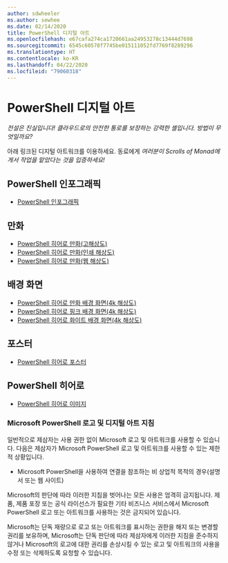 ```yaml
---
author: sdwheeler
ms.author: sewhee
ms.date: 02/14/2020
title: PowerShell 디지털 아트
ms.openlocfilehash: e67cafa274ca1720661aa24953278c13444d7698
ms.sourcegitcommit: 6545c60578f7745be015111052fd7769f8289296
ms.translationtype: HT
ms.contentlocale: ko-KR
ms.lasthandoff: 04/22/2020
ms.locfileid: "79060318"
---
```

# <a name="powershell-digital-art"></a>PowerShell 디지털 아트

*전설은 진실입니다! 클라우드로의 안전한 통로를 보장하는 강력한 셸입니다. 방법이 무엇일까요?*

아래 링크된 디지털 아트워크를 이용하세요. 동료에게 *여러분이 Scrolls of Monad에게서 작업을 맡았다는 것을 입증하세요!*

## <a name="powershell-infographic"></a>PowerShell 인포그래픽

- [PowerShell 인포그래픽](https://github.com/MicrosoftDocs/PowerShell-Docs/blob/staging/assets/PowerShell_7_Infographic.pdf)

## <a name="comic"></a>만화

- [PowerShell 히어로 만화(고해상도)](https://aka.ms/powershellherocomic_highres)
- [PowerShell 히어로 만화(인쇄 해상도)](https://aka.ms/powershellherocomic_print)
- [PowerShell 히어로 만화(웹 해상도)](https://aka.ms/powershellherocomic_web)

## <a name="wallpaper"></a>배경 화면

- [PowerShell 히어로 만화 배경 화면(4k 해상도)](https://aka.ms/powershellherowallpaper)
- [PowerShell 히어로 핑크 배경 화면(4k 해상도)](https://aka.ms/powershellherowallpaper1)
- [PowerShell 히어로 화이트 배경 화면(4k 해상도)](https://aka.ms/powershellherowallpaper2)

## <a name="poster"></a>포스터

- [PowerShell 히어로 포스터](https://aka.ms/powershellheroposter)

## <a name="powershell-hero"></a>PowerShell 히어로

- [PowerShell 히어로 이미지](https://aka.ms/powershellhero)

### <a name="microsoft-powershell-logo-and-digital-art-guidelines"></a>Microsoft PowerShell 로고 및 디지털 아트 지침

일반적으로 제삼자는 사용 권한 없이 Microsoft 로고 및 아트워크를 사용할 수 있습니다. 다음은 제삼자가 Microsoft PowerShell 로고 및 아트워크를 사용할 수 있는 제한적 상황입니다.

- Microsoft PowerShell을 사용하여 연결을 참조하는 비 상업적 목적의 경우(설명서 또는 웹 사이트)

Microsoft의 판단에 따라 이러한 지침을 벗어나는 모든 사용은 엄격히 금지됩니다. 제품, 제품 포장 또는 공식 라이선스가 필요한 기타 비즈니스 서비스에서 Microsoft PowerShell 로고 또는 아트워크를 사용하는 것은 금지되어 있습니다.

Microsoft는 단독 재량으로 로고 또는 아트워크를 표시하는 권한을 해지 또는 변경할 권리를 보유하며, Microsoft는 단독 판단에 따라 제삼자에게 이러한 지침을 준수하지 않거나 Microsoft의 로고에 대한 권리를 손상시킬 수 있는 로고 및 아트워크의 사용을 수정 또는 삭제하도록 요청할 수 있습니다.
